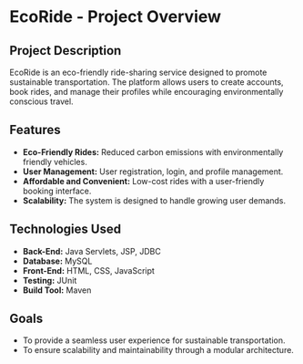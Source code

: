 # EcoRide - Project Overview

## Project Description
EcoRide is an eco-friendly ride-sharing service designed to promote sustainable transportation. The platform allows users to create accounts, book rides, and manage their profiles while encouraging environmentally conscious travel.

## Features
- **Eco-Friendly Rides:** Reduced carbon emissions with environmentally friendly vehicles.
- **User Management:** User registration, login, and profile management.
- **Affordable and Convenient:** Low-cost rides with a user-friendly booking interface.
- **Scalability:** The system is designed to handle growing user demands.

## Technologies Used
- **Back-End:** Java Servlets, JSP, JDBC
- **Database:** MySQL
- **Front-End:** HTML, CSS, JavaScript
- **Testing:** JUnit
- **Build Tool:** Maven

## Goals
- To provide a seamless user experience for sustainable transportation.
- To ensure scalability and maintainability through a modular architecture.
